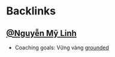 
# Backlinks
## [@Nguyễn Mỹ Linh](<@Nguyễn Mỹ Linh.md>)
- Coaching goals: Vững vàng [grounded](<grounded.md>)

